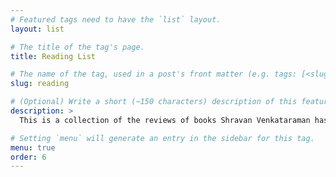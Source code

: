 ```yaml
---
# Featured tags need to have the `list` layout.
layout: list

# The title of the tag's page.
title: Reading List

# The name of the tag, used in a post's front matter (e.g. tags: [<slug>]).
slug: reading

# (Optional) Write a short (~150 characters) description of this featured tag.
description: >
  This is a collection of the reviews of books Shravan Venkataraman has read.

# Setting `menu` will generate an entry in the sidebar for this tag.
menu: true
order: 6
---
```

